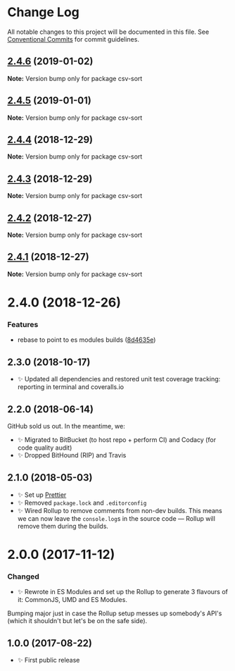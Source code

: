 # Change Log

All notable changes to this project will be documented in this file.
See [Conventional Commits](https://conventionalcommits.org) for commit guidelines.

## [2.4.6](https://bitbucket.org/codsen/codsen/src/master/packages/csv-sort/compare/csv-sort@2.4.5...csv-sort@2.4.6) (2019-01-02)

**Note:** Version bump only for package csv-sort





## [2.4.5](https://bitbucket.org/codsen/codsen/src/master/packages/csv-sort/compare/csv-sort@2.4.4...csv-sort@2.4.5) (2019-01-01)

**Note:** Version bump only for package csv-sort





## [2.4.4](https://bitbucket.org/codsen/codsen/src/master/packages/csv-sort/compare/csv-sort@2.4.3...csv-sort@2.4.4) (2018-12-29)

**Note:** Version bump only for package csv-sort





## [2.4.3](https://bitbucket.org/codsen/codsen/src/master/packages/csv-sort/compare/csv-sort@2.4.2...csv-sort@2.4.3) (2018-12-29)

**Note:** Version bump only for package csv-sort





## [2.4.2](https://bitbucket.org/codsen/codsen/src/master/packages/csv-sort/compare/csv-sort@2.4.1...csv-sort@2.4.2) (2018-12-27)

**Note:** Version bump only for package csv-sort





## [2.4.1](https://bitbucket.org/codsen/codsen/src/master/packages/csv-sort/compare/csv-sort@2.4.0...csv-sort@2.4.1) (2018-12-27)

**Note:** Version bump only for package csv-sort





# 2.4.0 (2018-12-26)


### Features

* rebase to point to es modules builds ([8d4635e](https://bitbucket.org/codsen/codsen/src/master/packages/csv-sort/commits/8d4635e))





## 2.3.0 (2018-10-17)

- ✨ Updated all dependencies and restored unit test coverage tracking: reporting in terminal and coveralls.io

## 2.2.0 (2018-06-14)

GitHub sold us out. In the meantime, we:

- ✨ Migrated to BitBucket (to host repo + perform CI) and Codacy (for code quality audit)
- ✨ Dropped BitHound (RIP) and Travis

## 2.1.0 (2018-05-03)

- ✨ Set up [Prettier](https://prettier.io)
- ✨ Removed `package.lock` and `.editorconfig`
- ✨ Wired Rollup to remove comments from non-dev builds. This means we can now leave the `console.log`s in the source code — Rollup will remove them during the builds.

# 2.0.0 (2017-11-12)

### Changed

- ✨ Rewrote in ES Modules and set up the Rollup to generate 3 flavours of it: CommonJS, UMD and ES Modules.

Bumping major just in case the Rollup setup messes up somebody's API's (which it shouldn't but let's be on the safe side).

## 1.0.0 (2017-08-22)

- ✨ First public release
